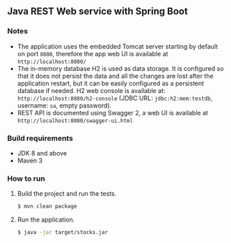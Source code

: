 ## Java REST Web service with Spring Boot

### Notes
* The application uses the embedded Tomcat server starting by default on port `8080`, therefore the app web UI is available at `http://localhost:8080/`
* The in-memory database H2 is used as data storage. It is configured so that it does not persist the data and all the changes are lost after the application restart, but it can be easily configured as a persistent database if needed. H2 web console is available at: `http://localhost:8080/h2-console` (JDBC URL: `jdbc:h2:mem:testdb`, username: `sa`, empty password).
* REST API is documented using Swagger 2, a web UI is available at `http://localhost:8080/swagger-ui.html` 

### Build requirements
* JDK 8 and above
* Maven 3

### How to run
1. Build the project and run the tests.

    ```bash
    $ mvn clean package
    ```

2. Run the application.

    ```bash
    $ java -jar target/stocks.jar
    ```